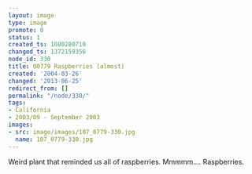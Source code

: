 ```yaml
---
layout: image
type: image
promote: 0
status: 1
created_ts: 1080280710
changed_ts: 1372159356
node_id: 330
title: 00779 Raspberries (almost)
created: '2004-03-26'
changed: '2013-06-25'
redirect_from: []
permalink: "/node/330/"
tags:
- California
- 2003/09 - September 2003
images:
- src: image/images/107_0779-330.jpg
  name: 107_0779-330.jpg
---
```

Weird plant that reminded us all of raspberries.  Mmmmm.... Raspberries.
